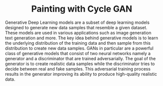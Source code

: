 <h1 align="center" id="title">Painting with Cycle GAN</h1>

<p id="description">Generative Deep Learning models are a subset of deep learning models designed to generate new data samples that resemble a given dataset. These models are used in various applications such as image generation text generation and more. The key idea behind generative models is to learn the underlying distribution of the training data and then sample from this distribution to create new data samples. GANs in particular are a powerful class of generative models that consist of two neural networks namely a generator and a discriminator that are trained adversarially. The goal of the generator is to create realistic data samples while the discriminator tries to decide between real and fake samples. This adversarial training process results in the generator improving its ability to produce high-quality realistic data.</p>
